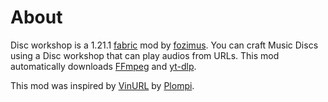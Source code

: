 # About

Disc workshop is a 1.21.1 [fabric](https://fabricmc.net/) mod by [fozimus](https://github.com/Fozimus/).
You can craft Music Discs using a Disc workshop that can play audios from URLs.
This mod automatically downloads [FFmpeg](https://www.ffmpeg.org/) and [yt-dlp](https://github.com/yt-dlp/yt-dlp).

This mod was inspired by [VinURL](https://github.com/Plompi/VinURL) by [Plompi](https://github.com/Plompi).
